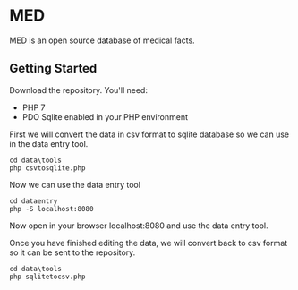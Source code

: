 # MED

MED is an open source database of medical facts.

## Getting Started

Download the repository. You'll need:

* PHP 7
* PDO Sqlite enabled in your PHP environment

First we will convert the data in csv format to sqlite database so we can use in the data entry tool.

```
cd data\tools
php csvtosqlite.php
```

Now we can use the data entry tool

```
cd dataentry
php -S localhost:8080
```

Now open in your browser localhost:8080 and use the data entry tool.

Once you have finished editing the data, we will convert back to csv format so it can be sent to the repository.

```
cd data\tools
php sqlitetocsv.php
```